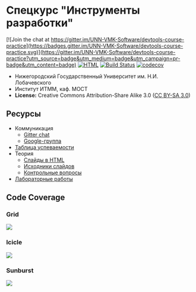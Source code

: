 # Спецкурс "Инструменты разработки"

[![Join the chat at https://gitter.im/UNN-VMK-Software/devtools-course-practice](https://badges.gitter.im/UNN-VMK-Software/devtools-course-practice.svg)](https://gitter.im/UNN-VMK-Software/devtools-course-practice?utm_source=badge&utm_medium=badge&utm_campaign=pr-badge&utm_content=badge)
[![HTML][html-badge]][html]
[![Build Status](https://travis-ci.org/UNN-VMK-Software/devtools-course-practice.svg?branch=master)](https://travis-ci.org/UNN-VMK-Software/devtools-course-practice)
[![codecov](https://codecov.io/gh/UNN-VMK-Software/devtools-course-practice/branch/master/graph/badge.svg)](https://codecov.io/gh/UNN-VMK-Software/devtools-course-practice)
<!-- [![Documentation](https://readthedocs.org/projects/devtools-course-practice/badge/?version=latest)](http://devtools-course-practice.readthedocs.org) -->

 - Нижегородский Государственный Университет им. Н.И. Лобачевского
 - Институт ИТММ, каф. МОСТ
 - __License:__ Creative Commons Attribution-Share Alike 3.0 ([CC BY-SA 3.0][license])

## Ресурсы

 - Коммуникация
   - [Gitter chat][gitter]
   - [Google-группа][mailing-list]
 - [Таблица успеваемости][hall-of-fame]
 - Теория
   - [Слайды в HTML][html]
   - [Исходники слайдов][theory]
   - [Контрольные вопросы][control-questions]
 - [Лабораторные работы][labs]

## Code Coverage

### Grid

![](https://codecov.io/gh/UNN-VMK-Software/devtools-course-practice/branch/master/graphs/tree.svg)

### Icicle

![](https://codecov.io/gh/UNN-VMK-Software/devtools-course-practice/branch/master/graphs/icicle.svg)

### Sunburst

![](https://codecov.io/gh/UNN-VMK-Software/devtools-course-practice/branch/master/graphs/sunburst.svg)

<!-- LINKS -->

[gitter]:            https://gitter.im/UNN-VMK-Software/devtools-course-practice
[license]:           http://creativecommons.org/licenses/by-sa/3.0/
[mailing-list]:      https://groups.google.com/forum/?hl=ru#!forum/devtools-course
[hall-of-fame]:      https://docs.google.com/spreadsheet/ccc?key=0AsBBkrQIoSbjdEdTUFRsaUw3LV92eVhwXzYtb0tZNHc#gid=5
[labs]:              https://github.com/UNN-VMK-Software/devtools-course-theory/tree/master/lab-guide
[control-questions]: https://github.com/UNN-VMK-Software/devtools-course-theory/blob/master/slides/control-questions.md
[theory]:            https://github.com/UNN-VMK-Software/devtools-course-theory
[html]:              http://unn-vmk-software.github.io/devtools-course-theory/
[html-badge]:        https://img.shields.io/badge/slides-html-blue.svg
